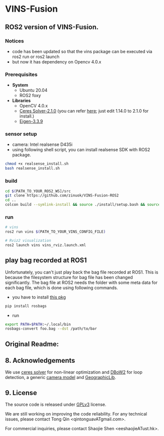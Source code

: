# VINS-Fusion

## ROS2 version of VINS-Fusion.

### Notices
- code has been updated so that the vins package can be executed via ros2 run or ros2 launch
- but now it has dependency on Opencv 4.0.x

### Prerequisites
- **System**
  - Ubuntu 20.04
  - ROS2 foxy
- **Libraries**
  - OpenCV 4.0.x
  - [Ceres Solver-2.1.0](http://ceres-solver.org/installation.html) (you can refer [here](https://github.com/zinuok/VINS-Fusion#-ceres-solver-1); just edit 1.14.0 to 2.1.0 for install.)
  - [Eigen-3.3.9](https://github.com/zinuok/VINS-Fusion#-eigen-1)


### sensor setup
- camera: Intel realsense D435i
- using following shell script, you can install realsense SDK with ROS2 package.
```bash
chmod +x realsense_install.sh
bash realsense_install.sh
```


### build
```bash
cd $(PATH_TO_YOUR_ROS2_WS]/src
git clone https://github.com/zinuok/VINS-Fusion-ROS2
cd ..
colcon build --symlink-install && source ./install/setup.bash && source ./install/local_setup.bash
```

### run
```bash
# vins
ros2 run vins $(PATH_TO_YOUR_VINS_CONFIG_FILE)

# Rviz2 visualization
ros2 launch vins vins_rviz.launch.xml
```


## play bag recorded at ROS1
Unfortunately, you can't just play back the bag file recorded at ROS1. 
This is because the filesystem structure for bag file has been changed significantly.
The bag file at ROS2 needs the folder with some meta data for each bag file, which is done using following commands.
- you have to install [this pkg](https://gitlab.com/ternaris/rosbags)
```bash
pip install rosbags
```

- run
```bash
export PATH=$PATH:~/.local/bin
rosbags-convert foo.bag --dst /path/to/bar
```






## Original Readme:

## 8. Acknowledgements
We use [ceres solver](http://ceres-solver.org/) for non-linear optimization and [DBoW2](https://github.com/dorian3d/DBoW2) for loop detection, a generic [camera model](https://github.com/hengli/camodocal) and [GeographicLib](https://geographiclib.sourceforge.io/).

## 9. License
The source code is released under [GPLv3](http://www.gnu.org/licenses/) license.

We are still working on improving the code reliability. For any technical issues, please contact Tong Qin <qintonguavATgmail.com>.

For commercial inquiries, please contact Shaojie Shen <eeshaojieATust.hk>.
